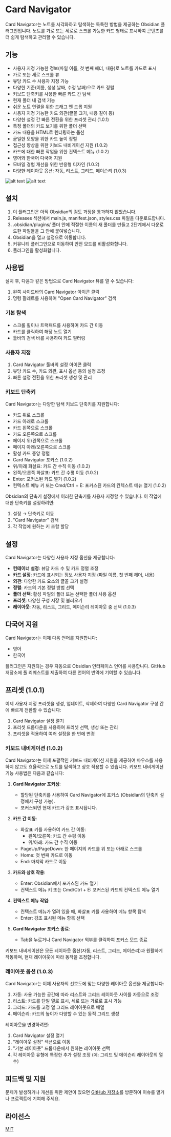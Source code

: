 # Card Navigator

Card Navigator는 노트를 시각화하고 탐색하는 독특한 방법을 제공하는 Obsidian 플러그인입니다. 노트를 가로 또는 세로로 스크롤 가능한 카드 형태로 표시하여 콘텐츠를 더 쉽게 탐색하고 관리할 수 있습니다.

## 기능

- 사용자 지정 가능한 정보(파일 이름, 첫 번째 헤더, 내용)로 노트를 카드로 표시
- 가로 또는 세로 스크롤 뷰
- 뷰당 카드 수 사용자 지정 가능
- 다양한 기준(이름, 생성 날짜, 수정 날짜)으로 카드 정렬
- 키보드 단축키를 사용한 빠른 카드 간 탐색
- 현재 폴더 내 검색 기능
- 쉬운 노트 연결을 위한 드래그 앤 드롭 지원
- 사용자 지정 가능한 카드 외관(글꼴 크기, 내용 길이 등)
- 다양한 설정 간 빠른 전환을 위한 프리셋 관리 (1.0.1)
- 특정 폴더의 카드 보기를 위한 폴더 선택
- 카드 내용을 HTML로 렌더링하는 옵션
- 균일한 모양을 위한 카드 높이 정렬
- 접근성 향상을 위한 키보드 내비게이션 지원 (1.0.2)
- 카드에 대한 빠른 작업을 위한 컨텍스트 메뉴 (1.0.2)
- 영어와 한국어 다국어 지원
- 모바일 경험 개선을 위한 반응형 디자인 (1.0.2)
- 다양한 레이아웃 옵션: 자동, 리스트, 그리드, 메이슨리 (1.0.3)

![alt text](<src/screenshots/Keyboard Navigating.gif>)
![alt text](<src/screenshots/Editing Note.gif>)

## 설치

1. 이 플러그인은 아직 Obsidian의 검토 과정을 통과하지 않았습니다.
2. Releases 섹션에서 main.js, manifest.json, styles.css 파일을 다운로드합니다.
3. .obsidian/plugins/ 폴더 안에 적절한 이름의 새 폴더를 만들고 2단계에서 다운로드한 파일들을 그 안에 붙여넣습니다.
4. Obsidian을 열고 설정으로 이동합니다.
5. 커뮤니티 플러그인으로 이동하여 안전 모드를 비활성화합니다.
6. 플러그인을 활성화합니다.

## 사용법

설치 후, 다음과 같은 방법으로 Card Navigator 뷰를 열 수 있습니다:

1. 왼쪽 사이드바의 Card Navigator 아이콘 클릭
2. 명령 팔레트를 사용하여 "Open Card Navigator" 검색

### 기본 탐색

- 스크롤 휠이나 트랙패드를 사용하여 카드 간 이동
- 카드를 클릭하여 해당 노트 열기
- 툴바의 검색 바를 사용하여 카드 필터링

### 사용자 지정

1. Card Navigator 툴바의 설정 아이콘 클릭
2. 뷰당 카드 수, 카드 외관, 표시 옵션 등의 설정 조정
3. 빠른 설정 전환을 위한 프리셋 생성 및 관리

### 키보드 단축키

Card Navigator는 다양한 탐색 키보드 단축키를 지원합니다:

- 카드 위로 스크롤
- 카드 아래로 스크롤
- 카드 왼쪽으로 스크롤
- 카드 오른쪽으로 스크롤
- 페이지 위/왼쪽으로 스크롤
- 페이지 아래/오른쪽으로 스크롤
- 활성 카드 중앙 정렬
- Card Navigator 포커스 (1.0.2)
- 위/아래 화살표: 카드 간 수직 이동 (1.0.2)
- 왼쪽/오른쪽 화살표: 카드 간 수평 이동 (1.0.2)
- Enter: 포커스된 카드 열기 (1.0.2)
- 컨텍스트 메뉴 키 또는 Cmd/Ctrl + E: 포커스된 카드의 컨텍스트 메뉴 열기 (1.0.2)

Obsidian의 단축키 설정에서 이러한 단축키를 사용자 지정할 수 있습니다. 이 작업에 대한 단축키를 설정하려면:

1. 설정 → 단축키로 이동
2. "Card Navigator" 검색
3. 각 작업에 원하는 키 조합 할당

## 설정

Card Navigator는 다양한 사용자 지정 옵션을 제공합니다:

- **컨테이너 설정**: 뷰당 카드 수 및 카드 정렬 조정
- **카드 설정**: 카드에 표시되는 정보 사용자 지정 (파일 이름, 첫 번째 헤더, 내용)
- **외관**: 다양한 카드 요소의 글꼴 크기 설정
- **정렬**: 카드의 기본 정렬 방법 선택
- **폴더 선택**: 활성 파일의 폴더 또는 선택한 폴더 사용 옵션
- **프리셋**: 다양한 구성 저장 및 불러오기
- **레이아웃**: 자동, 리스트, 그리드, 메이슨리 레이아웃 중 선택 (1.0.3)

## 다국어 지원

Card Navigator는 이제 다음 언어를 지원합니다:

- 영어
- 한국어

플러그인은 지원되는 경우 자동으로 Obsidian 인터페이스 언어를 사용합니다. GitHub 저장소에 풀 리퀘스트를 제출하여 다른 언어의 번역에 기여할 수 있습니다.

## 프리셋 (1.0.1)

이제 사용자 지정 프리셋을 생성, 업데이트, 삭제하여 다양한 Card Navigator 구성 간에 빠르게 전환할 수 있습니다:

1. Card Navigator 설정 열기
2. 프리셋 드롭다운을 사용하여 프리셋 선택, 생성 또는 관리
3. 프리셋을 적용하여 여러 설정을 한 번에 변경

### 키보드 내비게이션 (1.0.2)

Card Navigator는 이제 포괄적인 키보드 내비게이션 지원을 제공하여 마우스를 사용하지 않고도 효율적으로 노트를 탐색하고 상호 작용할 수 있습니다. 키보드 내비게이션 기능 사용법은 다음과 같습니다:

1. **Card Navigator 포커싱**:
   - 할당된 단축키를 사용하여 Card Navigator에 포커스 (Obsidian의 단축키 설정에서 구성 가능).
   - 포커스되면 현재 카드가 강조 표시됩니다.

2. **카드 간 이동**:
   - 화살표 키를 사용하여 카드 간 이동:
     - 왼쪽/오른쪽: 카드 간 수평 이동
     - 위/아래: 카드 간 수직 이동
   - PageUp/PageDown: 한 페이지의 카드를 위 또는 아래로 스크롤
   - Home: 첫 번째 카드로 이동
   - End: 마지막 카드로 이동

3. **카드와 상호 작용**:
   - Enter: Obsidian에서 포커스된 카드 열기
   - 컨텍스트 메뉴 키 또는 Cmd/Ctrl + E: 포커스된 카드의 컨텍스트 메뉴 열기

4. **컨텍스트 메뉴 작업**:
   - 컨텍스트 메뉴가 열려 있을 때, 화살표 키를 사용하여 메뉴 항목 탐색
   - Enter: 강조 표시된 메뉴 항목 선택

5. **Card Navigator 포커스 종료**:
   - Tab을 누르거나 Card Navigator 외부를 클릭하여 포커스 모드 종료

키보드 내비게이션은 모든 레이아웃 옵션(자동, 리스트, 그리드, 메이슨리)과 원활하게 작동하며, 현재 레이아웃에 따라 동작을 조정합니다.

### 레이아웃 옵션 (1.0.3)

Card Navigator는 이제 사용자의 선호도에 맞는 다양한 레이아웃 옵션을 제공합니다:

1. 자동: 사용 가능한 공간에 따라 리스트와 그리드 레이아웃 사이를 자동으로 조정
2. 리스트: 카드를 단일 열로 표시, 세로 또는 가로로 표시 가능
3. 그리드: 카드를 고정 열 그리드 레이아웃으로 배열
4. 메이슨리: 카드의 높이가 다양할 수 있는 동적 그리드 생성

레이아웃을 변경하려면:

1. Card Navigator 설정 열기
2. "레이아웃 설정" 섹션으로 이동
3. "기본 레이아웃" 드롭다운에서 원하는 레이아웃 선택
4. 각 레이아웃 유형에 특정한 추가 설정 조정 (예: 그리드 및 메이슨리 레이아웃의 열 수)

## 피드백 및 지원

문제가 발생하거나 개선을 위한 제안이 있으면 [GitHub 저장소](https://github.com/wakeyi-git/obsidian-card-navigator-plugin)를 방문하여 이슈를 열거나 프로젝트에 기여해 주세요.

## 라이선스

[MIT](LICENSE)

